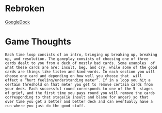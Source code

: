 # Rebroken

[GoogleDock](https://drive.google.com/drive/folders/1fXBTUrqcc_DWLntWfB7UMQEY3y8QZXRs)

# Game Thoughts
    Each time loop consists of an intro, bringing up breaking up, breaking up, and resolution. The gameplay consists of choosing one of three cards dealt to you from a deck of mostly bad cards. Some examples  of what these cards are are: insult, beg, and cry, while some of the good cards are things like listen and kind words. In each section you will choose one card and depending on how well you choose that  will  effect a “hurt feeling/understanding meter”. If in a loop you hit a certain threshold on that meter you get to remove certain cards from your deck. Each successful round corresponds to one of the 5  stages of grief, and the first time you pass round you will remove the cards corresponding to that stage(ie insult and blame for anger) so that over time you get a better and better deck and can eventually have a run where you just do the good stuff. 